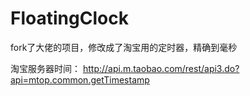 # FloatingClock
fork了大佬的项目，修改成了淘宝用的定时器，精确到毫秒

淘宝服务器时间：
http://api.m.taobao.com/rest/api3.do?api=mtop.common.getTimestamp

